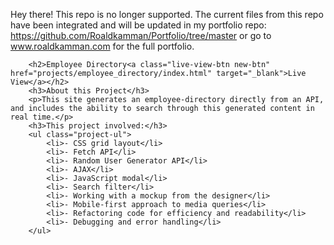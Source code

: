Hey there! This repo is no longer supported. The current files from this repo have been integrated and will be updated in my portfolio repo: https://github.com/Roaldkamman/Portfolio/tree/master or go to www.roaldkamman.com for the full portfolio.


        <h2>Employee Directory<a class="live-view-btn new-btn" href="projects/employee_directory/index.html" target="_blank">Live View</a></h2>
        <h3>About this Project</h3>
        <p>This site generates an employee-directory directly from an API, and includes the ability to search through this generated content in real time.</p>
        <h3>This project involved:</h3>
        <ul class="project-ul">
            <li>- CSS grid layout</li>
            <li>- Fetch API</li>
            <li>- Random User Generator API</li>
            <li>- AJAX</li>
            <li>- JavaScript modal</li>
            <li>- Search filter</li>
            <li>- Working with a mockup from the designer</li>
            <li>- Mobile-first approach to media queries</li>
            <li>- Refactoring code for efficiency and readability</li>
            <li>- Debugging and error handling</li>
        </ul>
